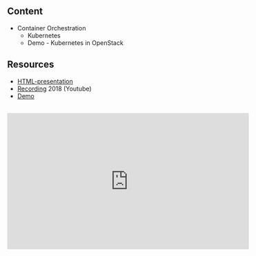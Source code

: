 ## Content
* Container Orchestration
  * Kubernetes
  * Demo - Kubernetes in OpenStack

## Resources
- [HTML-presentation](https://rawgit.com/2dv611/syllabus/master/resources/lectures/05_container_orchestration/index.html#/)
- [Recording](https://youtu.be/JpIzVtFLX88?list=PLSWJPPj5sKmoqjJLHTdNsZPg0yeGMdd11) 2018 (Youtube)
- [Demo](https://github.com/2dv611/syllabus/tree/master/resources/lectures/05_container_orchestration/resources/kubernetes-demo)

<br />
<iframe width="560" height="315" src="https://www.youtube.com/embed/JpIzVtFLX88?list=PLSWJPPj5sKmoqjJLHTdNsZPg0yeGMdd11" frameborder="0" allowfullscreen></iframe>
